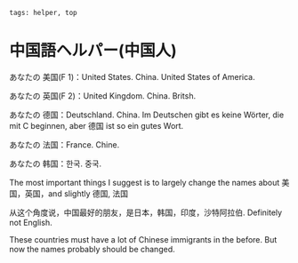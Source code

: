 ```
tags: helper, top
```


# 中国語ヘルパー(中国人)


あなたの 美国(F 1)：United States. China. United States of America.

あなたの 英国(F 2)：United Kingdom. China. Britsh.

あなたの 德国：Deutschland. China. Im Deutschen gibt es keine Wörter, die mit C beginnen, aber 德国 ist so ein gutes Wort.

あなたの 法国：France. Chine.

あなたの 韩国：한국. 중국.

The most important things I suggest is to largely change the names about 美国，英国，and slightly 德国, 法国 

从这个角度说，中国最好的朋友，是日本，韩国，印度，沙特阿拉伯. Definitely not English.

These countries must have a lot of Chinese immigrants in the before. But now the names probably should be changed.